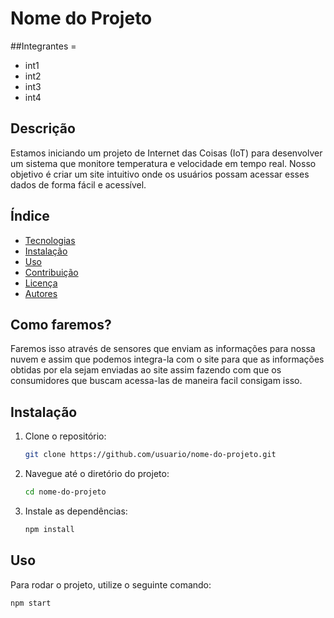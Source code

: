 # Nome do Projeto

##Integrantes =
- int1
- int2
- int3
- int4

## Descrição

Estamos iniciando um projeto de Internet das Coisas (IoT) para desenvolver um sistema que monitore temperatura e velocidade em tempo real. Nosso objetivo é criar um site intuitivo onde os usuários possam acessar esses dados de forma fácil e acessível.

## Índice

- [Tecnologias](#tecnologias)
- [Instalação](#instalação)
- [Uso](#uso)
- [Contribuição](#contribuição)
- [Licença](#licença)
- [Autores](#autores)

## Como faremos?

Faremos isso através de sensores que enviam as informações para nossa nuvem e assim que podemos integra-la com o site para que as informações obtidas por ela sejam enviadas ao site assim fazendo com que os consumidores que buscam acessa-las de maneira facil consigam isso.

## Instalação

1. Clone o repositório:
    ```bash
    git clone https://github.com/usuario/nome-do-projeto.git
    ```
2. Navegue até o diretório do projeto:
    ```bash
    cd nome-do-projeto
    ```
3. Instale as dependências:
    ```bash
    npm install
    ```

## Uso

Para rodar o projeto, utilize o seguinte comando:

```bash
npm start

